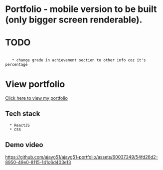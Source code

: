 #  Portfolio - mobile version to be built (only bigger screen renderable).

# TODO
```

   * change grade in achievement section to other info coz it's percentage

```

# View portfolio
<a href="https://ajayg51-portfolio.web.app/" target="portfolio" > Click here to view my portfolio</a>

## Tech stack
```
  * ReactJS
  * CSS
```

## Demo video


https://github.com/ajayg51/ajayg51-portfolio/assets/60037249/54fd26d2-8950-49e0-8115-141c6d403e13



